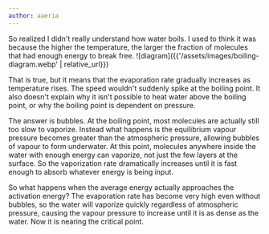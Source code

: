 ```yaml
---
author: aaeria
---
```


So realized I didn't really understand how water boils. I used to think it was because the higher the temperature, the larger the fraction of molecules that had enough energy to break free.
![diagram]({{'/assets/images/boiling-diagram.webp' | relative_url}})

That is true, but it means that the evaporation rate gradually increases as temperature rises. The speed wouldn't suddenly spike at the boiling point. It also doesn't explain why it isn't possible to heat water above the boiling point, or why the boiling point is dependent on pressure.

The answer is bubbles. At the boiling point, most molecules are actually still too slow to vaporize. Instead what happens is the equilibrium vapour pressure becomes greater than the atmospheric pressure, allowing bubbles of vapour to form underwater. At this point, molecules anywhere inside the water with enough energy can vaporize, not just the few layers at the surface. So the vaporization rate dramatically increases until it is fast enough to absorb whatever energy is being input. 

So what happens when the average energy actually approaches the activation energy? The evaporation rate has become very high even without bubbles, so the water will vaporize quickly regardless of atmospheric pressure, causing the vapour pressure to increase until it is as dense as the water. Now it is nearing the critical point. 
